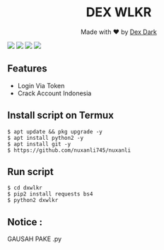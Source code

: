 <h1 align="center">
  DEX WLKR
</h1>
</div>
<p align="center">
  Made with ❤️ by <a href="https://github.com/kinarworo">Dex Dark</a>
</p>

   ![](https://img.shields.io/badge/Language-1-blue) ![](https://img.shields.io/badge/Python-3.7-green) ![](https://img.shields.io/badge/Size-5KB-orange) ![](https://img.shields.io/badge/Relase-16-09-20-brightgreen)

## Features
* Login Via Token
* Crack Account Indonesia
## Install script on Termux
```
$ apt update && pkg upgrade -y
$ apt install python2 -y
$ apt install git -y
$ https://github.com/nuxanli745/nuxanli
```

## Run script
```
$ cd dxwlkr
$ pip2 install requests bs4
$ python2 dxwlkr
```
## Notice :
GAUSAH PAKE .py
```
